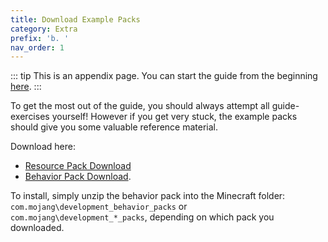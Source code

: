 ```yaml
---
title: Download Example Packs
category: Extra
prefix: 'b. '
nav_order: 1
---
```


::: tip
This is an appendix page. You can start the guide from the beginning [here](/guide/index).
:::

To get the most out of the guide, you should always attempt all guide-exercises yourself! However if you get very stuck, the example packs should give you some valuable reference material.

Download here:

-   <a href="https://github.com/Bedrock-OSS/bedrock-wiki/blob/wiki/docs/public/assets/packs/guide/guide_RP.zip?raw=true">Resource Pack Download</a>
-   <a href="https://github.com/Bedrock-OSS/bedrock-wiki/blob/wiki/docs/public/assets/packs/guide/guide_BP.zip?raw=true">Behavior Pack Download</a>.

To install, simply unzip the behavior pack into the Minecraft folder: `com.mojang\development_behavior_packs` or `com.mojang\development_*_packs`, depending on which pack you downloaded.
